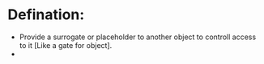 # Defination:
- Provide a surrogate or placeholder to another object to controll access to it [Like a gate for object].
- 
